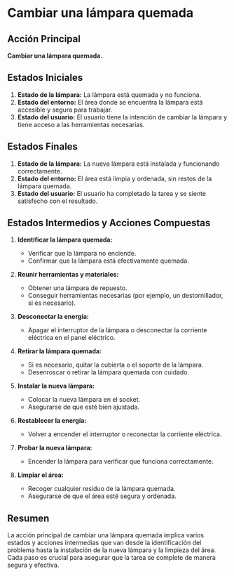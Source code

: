 # Cambiar una lámpara quemada

## Acción Principal
**Cambiar una lámpara quemada.**

## Estados Iniciales
1. **Estado de la lámpara:** La lámpara está quemada y no funciona.
2. **Estado del entorno:** El área donde se encuentra la lámpara está accesible y segura para trabajar.
3. **Estado del usuario:** El usuario tiene la intención de cambiar la lámpara y tiene acceso a las herramientas necesarias.

## Estados Finales
1. **Estado de la lámpara:** La nueva lámpara está instalada y funcionando correctamente.
2. **Estado del entorno:** El área está limpia y ordenada, sin restos de la lámpara quemada.
3. **Estado del usuario:** El usuario ha completado la tarea y se siente satisfecho con el resultado.

## Estados Intermedios y Acciones Compuestas
1. **Identificar la lámpara quemada:**
   - Verificar que la lámpara no enciende.
   - Confirmar que la lámpara está efectivamente quemada.

2. **Reunir herramientas y materiales:**
   - Obtener una lámpara de repuesto.
   - Conseguir herramientas necesarias (por ejemplo, un destornillador, si es necesario).

3. **Desconectar la energía:**
   - Apagar el interruptor de la lámpara o desconectar la corriente eléctrica en el panel eléctrico.

4. **Retirar la lámpara quemada:**
   - Si es necesario, quitar la cubierta o el soporte de la lámpara.
   - Desenroscar o retirar la lámpara quemada con cuidado.

5. **Instalar la nueva lámpara:**
   - Colocar la nueva lámpara en el socket.
   - Asegurarse de que esté bien ajustada.

6. **Restablecer la energía:**
   - Volver a encender el interruptor o reconectar la corriente eléctrica.

7. **Probar la nueva lámpara:**
   - Encender la lámpara para verificar que funciona correctamente.

8. **Limpiar el área:**
   - Recoger cualquier residuo de la lámpara quemada.
   - Asegurarse de que el área esté segura y ordenada.

## Resumen
La acción principal de cambiar una lámpara quemada implica varios estados y acciones intermedias que van desde la identificación del problema hasta la instalación de la nueva lámpara y la limpieza del área. Cada paso es crucial para asegurar que la tarea se complete de manera segura y efectiva.